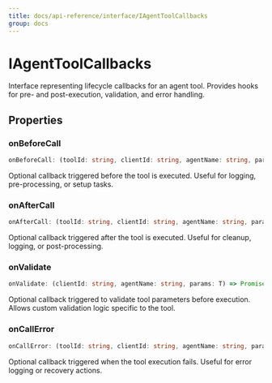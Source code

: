 ```yaml
---
title: docs/api-reference/interface/IAgentToolCallbacks
group: docs
---
```


# IAgentToolCallbacks

Interface representing lifecycle callbacks for an agent tool.
Provides hooks for pre- and post-execution, validation, and error handling.

## Properties

### onBeforeCall

```ts
onBeforeCall: (toolId: string, clientId: string, agentName: string, params: T) => Promise<void>
```

Optional callback triggered before the tool is executed.
Useful for logging, pre-processing, or setup tasks.

### onAfterCall

```ts
onAfterCall: (toolId: string, clientId: string, agentName: string, params: T) => Promise<void>
```

Optional callback triggered after the tool is executed.
Useful for cleanup, logging, or post-processing.

### onValidate

```ts
onValidate: (clientId: string, agentName: string, params: T) => Promise<boolean>
```

Optional callback triggered to validate tool parameters before execution.
Allows custom validation logic specific to the tool.

### onCallError

```ts
onCallError: (toolId: string, clientId: string, agentName: string, params: T, error: Error) => Promise<void>
```

Optional callback triggered when the tool execution fails.
Useful for error logging or recovery actions.
